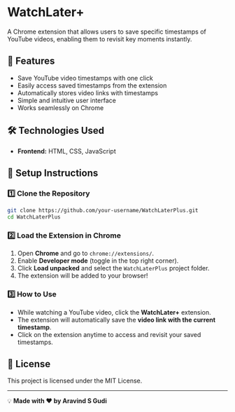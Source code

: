 # WatchLater+  

A Chrome extension that allows users to save specific timestamps of YouTube videos, enabling them to revisit key moments instantly.

## 🚀 Features  
- Save YouTube video timestamps with one click  
- Easily access saved timestamps from the extension  
- Automatically stores video links with timestamps  
- Simple and intuitive user interface  
- Works seamlessly on Chrome

## 🛠️ Technologies Used  
- **Frontend:** HTML, CSS, JavaScript  

## 📌 Setup Instructions  

### 1️⃣ Clone the Repository  
```bash  
git clone https://github.com/your-username/WatchLaterPlus.git  
cd WatchLaterPlus
```

### 2️⃣ Load the Extension in Chrome  
1. Open **Chrome** and go to `chrome://extensions/`.  
2. Enable **Developer mode** (toggle in the top right corner).  
3. Click **Load unpacked** and select the `WatchLaterPlus` project folder.  
4. The extension will be added to your browser!

### 3️⃣ How to Use  
- While watching a YouTube video, click the **WatchLater+** extension.  
- The extension will automatically save the **video link with the current timestamp**.  
- Click on the extension anytime to access and revisit your saved timestamps.

## 📜 License  
This project is licensed under the MIT License.

---  
💡 **Made with ❤️ by Aravind S Gudi**
